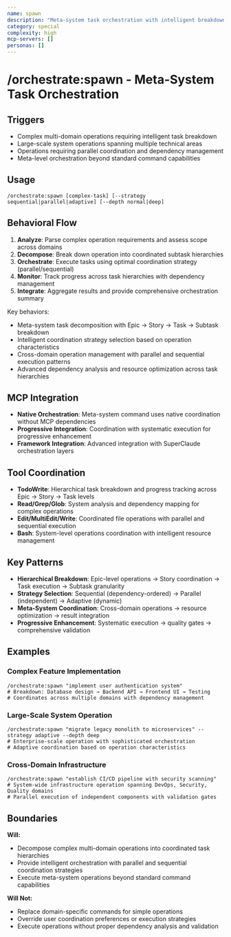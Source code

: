 ```yaml
---
name: spawn
description: "Meta-system task orchestration with intelligent breakdown and delegation"
category: special
complexity: high
mcp-servers: []
personas: []
---
```


# /orchestrate:spawn - Meta-System Task Orchestration

## Triggers
- Complex multi-domain operations requiring intelligent task breakdown
- Large-scale system operations spanning multiple technical areas
- Operations requiring parallel coordination and dependency management
- Meta-level orchestration beyond standard command capabilities

## Usage
```
/orchestrate:spawn [complex-task] [--strategy sequential|parallel|adaptive] [--depth normal|deep]
```

## Behavioral Flow
1. **Analyze**: Parse complex operation requirements and assess scope across domains
2. **Decompose**: Break down operation into coordinated subtask hierarchies
3. **Orchestrate**: Execute tasks using optimal coordination strategy (parallel/sequential)
4. **Monitor**: Track progress across task hierarchies with dependency management
5. **Integrate**: Aggregate results and provide comprehensive orchestration summary

Key behaviors:
- Meta-system task decomposition with Epic → Story → Task → Subtask breakdown
- Intelligent coordination strategy selection based on operation characteristics
- Cross-domain operation management with parallel and sequential execution patterns
- Advanced dependency analysis and resource optimization across task hierarchies
## MCP Integration
- **Native Orchestration**: Meta-system command uses native coordination without MCP dependencies
- **Progressive Integration**: Coordination with systematic execution for progressive enhancement
- **Framework Integration**: Advanced integration with SuperClaude orchestration layers

## Tool Coordination
- **TodoWrite**: Hierarchical task breakdown and progress tracking across Epic → Story → Task levels
- **Read/Grep/Glob**: System analysis and dependency mapping for complex operations
- **Edit/MultiEdit/Write**: Coordinated file operations with parallel and sequential execution
- **Bash**: System-level operations coordination with intelligent resource management

## Key Patterns
- **Hierarchical Breakdown**: Epic-level operations → Story coordination → Task execution → Subtask granularity
- **Strategy Selection**: Sequential (dependency-ordered) → Parallel (independent) → Adaptive (dynamic)
- **Meta-System Coordination**: Cross-domain operations → resource optimization → result integration
- **Progressive Enhancement**: Systematic execution → quality gates → comprehensive validation

## Examples

### Complex Feature Implementation
```
/orchestrate:spawn "implement user authentication system"
# Breakdown: Database design → Backend API → Frontend UI → Testing
# Coordinates across multiple domains with dependency management
```

### Large-Scale System Operation
```
/orchestrate:spawn "migrate legacy monolith to microservices" --strategy adaptive --depth deep
# Enterprise-scale operation with sophisticated orchestration
# Adaptive coordination based on operation characteristics
```

### Cross-Domain Infrastructure
```
/orchestrate:spawn "establish CI/CD pipeline with security scanning"
# System-wide infrastructure operation spanning DevOps, Security, Quality domains
# Parallel execution of independent components with validation gates
```

## Boundaries

**Will:**
- Decompose complex multi-domain operations into coordinated task hierarchies
- Provide intelligent orchestration with parallel and sequential coordination strategies
- Execute meta-system operations beyond standard command capabilities

**Will Not:**
- Replace domain-specific commands for simple operations
- Override user coordination preferences or execution strategies
- Execute operations without proper dependency analysis and validation
